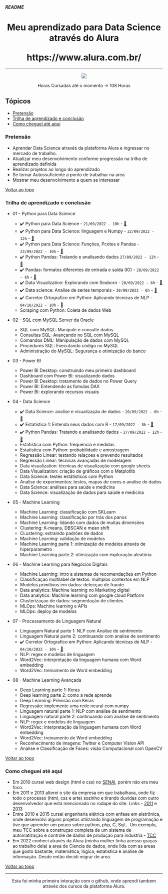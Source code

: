 ##### README
  
<h1 align="center">
  <p align="center">Meu aprendizado para Data Science através do Alura</p>
https://www.alura.com.br/
</h1>

<hr>

<p align="center">
   <img src="http://img.shields.io/static/v1?label=STATUS&message=EM%20DESENVOLVIMENTO&color=RED&style=for-the-badge" #vitrinedev/>
</p>
<p align="center">
   Horas Cursadas até o momento -> 108 Horas
</p>

## Tópicos
- [Pretensão](#pretensão)
- [Trilha de aprendizado e conclusão](#trilha-de-aprendizado-e-conclusão)
- [Como cheguei até aqui](#como-cheguei-até-aqui)

### Pretensão
- Aprender Data Science através da plataforma Alura e ingressar no mercado de trabalho.
- Atualizar meu desenvolvimento conforme progressão na trilha de aprendizado definida
- Realizar projetos ao longo do aprendizado
- Se tornar Autossuficiente a ponto de trabalhar na area
- Mostrar meu desenvolvimento a quem se interessar

[Voltar ao topo](#readme)

### Trilha de aprendizado e conclusão
- 01 - Python para Data Science
  - :heavy_check_mark: Python para Data Science - `21/09/2022 - 10h` - [:link:](https://github.com/GustavoCMSilva/Aulas-Alura-Data-Science/tree/main/01%20-%20Python%20para%20Data%20Science/Python%20para%20Data%20Science)
  - :heavy_check_mark: Python para Data Science: linguagem e Numpy - `22/09/2022 - 12h` - [:link:](https://github.com/GustavoCMSilva/Aulas-Alura-Data-Science/tree/main/01%20-%20Python%20para%20Data%20Science/Python%20para%20Data%20Science%20linguagem%20e%20Numpy)
  - :heavy_check_mark: Python para Data Science: Funções, Pcotes e Pandas - `23/09/2022 - 10h` - [:link:](https://github.com/GustavoCMSilva/Aulas-Alura-Data-Science/tree/main/01%20-%20Python%20para%20Data%20Science/Python%20para%20Data%20Science%20Fun%C3%A7%C3%B5es%2C%20Pcotes%20e%20Pandas)
  - :heavy_check_mark: Python Pandas: Tratando e analisando dados `27/09/2022 - 12h` - [:link:](https://github.com/GustavoCMSilva/Aulas-Alura-Data-Science/tree/main/01%20-%20Python%20para%20Data%20Science/Python%20Pandas%20tratando%20e%20analisando%20dados)
  - :heavy_check_mark: Pandas: formatos diferentes de entrada e saída (IO) - `28/09/2022 - 6h` - [:link:](https://github.com/GustavoCMSilva/Aulas-Alura-Data-Science/tree/main/01%20-%20Python%20para%20Data%20Science/Pandas%20formatos%20diferentes%20de%20entrada%20e%20sa%C3%ADda%20(IO)/Aulas%20Alura)
  - :heavy_check_mark: Data Visualization: Explorando com Seaborn - `20/09/2022 - 6h` - [:link:](https://github.com/GustavoCMSilva/Aulas-Alura-Data-Science/tree/main/01%20-%20Python%20para%20Data%20Science/Data%20Visualization%20Explorando%20com%20Seaborn)
  - :heavy_check_mark: Data science: Analise de series temporais - `30/09/2022 - 6h` - [:link:](https://github.com/GustavoCMSilva/Aulas-Alura-Data-Science/tree/main/01%20-%20Python%20para%20Data%20Science/Data%20science%20Analise%20de%20series%20temporais)
  - :heavy_check_mark: Corretor Ortografico em Python: Aplicando técnicas de NLP - `04/10/2022 - 10h` - [:link:](https://github.com/GustavoCMSilva/Aulas-Alura-Data-Science/tree/main/01%20-%20Python%20para%20Data%20Science/Corretor%20Ortogr%C3%A1fico%20em%20Python%20-%20aplicando%20t%C3%A9cnicas%20de%20NLP)
  - Scraping com Python: Coleta de dados Web
  
- 02 - SQL com MySQL Server da Oracle
  - SQL com MySQL: Manipule e consulte dados
  - Consultas SQL: Avançando no SQL com MySQL
  - Comandos DML: Manipulação de dados com MySQL
  - Procedures SQL: Executando código no MySQL
  - Administração do MySQL: Segurança e otimização do banco
  
- 03 - Power BI
  - Power BI Desktop: construindo meu primeiro dashboard
  - Dashboard com Power BI: visualizando dados
  - Power BI Desktop: tratamento de dados no Power Query
  - Power BI: Entendendo as fomulas DAX
  - Power BI: explorando recursos visuais
 
- 04 - Data Science
  - :heavy_check_mark: Data Science: analise e visualização de dados - `20/09/2022 - 6h` - [:link:](https://github.com/GustavoCMSilva/Aulas-Alura-Data-Science/tree/main/04%20-%20Data%20Science/Data%20Science%20analise%20e%20visualiza%C3%A7%C3%A3o%20de%20dados)
  - :heavy_check_mark: Estatistica 1: Entenda seus dados com R - `17/09/2022 - 8h` - [:link:](https://github.com/GustavoCMSilva/Aulas-Alura-Data-Science/tree/main/04%20-%20Data%20Science/Estatistica%201%20Entenda%20seus%20dados%20com%20R)
  - :heavy_check_mark: Python Pandas: Tratando e analisando dados - `27/09/2022 - 12h` - [:link:](https://github.com/GustavoCMSilva/Aulas-Alura-Data-Science/tree/main/04%20-%20Data%20Science/Python%20Pandas%20tratando%20e%20analisando%20dados)
  - Estatistica com Python: frequencia e medidas
  - Estatistica com Python: probabilidade e amostragem
  - Regressão Linear: testando relaçoes e prevendo resultados
  - Regressão Linear: técnicas avançadas de modelagem
  - Data visualization: técnicas de visualização com google sheets
  - Data Visualization: criação de gráficos com o Matplotlib
  - Data Science: testes estátisticos com Python
  - Analise de experimentos: testes, mapas de cores e analise de dados
  - Data Science: análises para saúde e medicina
  - Data Science: visualização de dados para saúde e medicina

- 05 - Machine Learning
  - Machine Learning: classificação com SKLearn
  - Machine Learning: classificação por trás dos panos
  - Machine Learning: lidando com dados de muitas dimensões
  - Clustering: K-means, DBSCAN e mean shift
  - CLustering: extraindo padrões de dados
  - Machine Learning: validação de modelos
  - Machine Learning parte 1: otimização de modelos através de hiperparametro
  - Machine Learning parte 2: otimização com exploração aleatória

- 06 - Machine Learning para Negócios Digitais
  - Machine Learning: intro a sistemas de recomendações em Python
  - Classificaçao multilabel de textos: multiplos contextos em NLP
  - Modelos primitivos em dados: detecçao de fraude
  - Data analytics: Machine learning no Marketing digital
  - Data analytics: Machine learning com google cloud Platform
  - Clusterizaçao de dados: segmentação de clientes
  - MLOps: Machine learning e APIs
  - MLOps: deploy de modelos

- 07 - Processamento de Linguagem Natural
  - Linguagem Natural parte 1: NLP com Analise de sentimento
  - Linguagem Natural parte 2: continuando com analise de sentimento
  - :heavy_check_mark: Corretor Ortografico em Python: Aplicando técnicas de NLP - `04/10/2022 - 10h` - [:link:](https://github.com/GustavoCMSilva/Aulas-Alura-Data-Science/tree/main/01%20-%20Python%20para%20Data%20Science/Corretor%20Ortogr%C3%A1fico%20em%20Python%20-%20aplicando%20t%C3%A9cnicas%20de%20NLP)
  - NLP: regex e modelos de linguagem
  - Word2Vec: interpretação da linguagem humana com Word embedding
  - Word2Vec: treinamento de Word embedding

- 08 - Machine Learning Avançada
  - Deep Learning parte 1: Keras
  - Deep learning parte 2: como a rede aprende
  - Deep Learning: Previsão com Keras
  - Regressão: implemente uma rede neural com numpy
  - Linguagem natural parte 1: NLP com analise de sentimento
  - Linguagem natural parte 2: continuando com analise de sentimento
  - NLP: regex e modelos de linguagem
  - Word2Vec: interpretação da linguagem humana com Word embedding
  - Word2Vec: treinamento de Word embedding
  - Reconhecimento de imagens: Twitter e Computer Vision API
  - Analise e Classificação de Faces: visão Computacional com OpenCV

[Voltar ao topo](#readme)

### Como cheguei até aqui

- Em 2010 cursei web design (html e css) no [SENAI](https://bauru.sp.senai.br), porém não era meu foco.
- Em 2011 e 2013 alterei o site da empresa em que trabalhava, onde fiz todo o processo (html, css e arte) sozinho e tirando duvidas com outro desenvolvedor que está mencionado no rodapé do site. Links - [2011](https://web.archive.org/web/20110630175222/http://lpmoretti.com.br:80/) e [2013](https://web.archive.org/web/20130523032126/http://lpmoretti.com.br/)
- Entre 2010 e 2015 cursei engenharia elétrica com enfase em eletrônica, onde desenvolvi alguns projetos utilizando linguagem de programação e tive que aprender um pouco sobre python, php, C, Sql... Um exemplo, meu TCC sobre a construçao completa de um sistema de automatizaçao e controle de dados de produçao para industria - [TCC](https://1drv.ms/b/s!ArNCYXi9wv7xvgZDbBVjPlCXzWAN?e=cdtRqP)
- Em 2022 conheci através da Alura (minha mulher tinha acesso graças ao trabalho dela) a area de Ciencia de dados, onde lida com as areas que gosto bastante, matemática, lógica, estatistica e analise de informação. Desde então decidi migrar de area.

[Voltar ao topo](#readme)

<hr>
<p align="center">
Esta foi minha primeira interação com o github, onde aprendi tambem através dos cursos da plataforma Alura.
</p>
